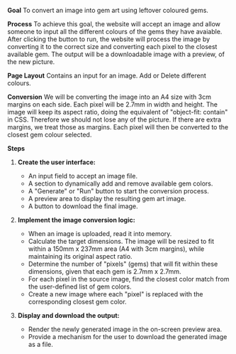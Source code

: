 **Goal**
To convert an image into gem art using leftover coloured gems.

**Process**
To achieve this goal, the website will accept an image and allow someone to input all the different colours of the gems they have avaiable. After clicking the button to run, the website will process the image by converting it to the correct size and converting each pixel to the closest available gem. The output will be a downloadable image with a preview, of the new picture.

**Page Layout**
Contains an input for an image.
Add or Delete different colours.

**Conversion**
We will be converting the image into an A4 size with 3cm margins on each side.
Each pixel will be 2.7mm in width and height.
The image will keep its aspect ratio, doing the equivalent of "object-fit: contain" in CSS. Therefore we should not lose any of the picture. If there are extra margins, we treat those as margins.
Each pixel will then be converted to the closest gem colour selected.

**Steps**
1.  **Create the user interface:**
    *   An input field to accept an image file.
    *   A section to dynamically add and remove available gem colors.
    *   A "Generate" or "Run" button to start the conversion process.
    *   A preview area to display the resulting gem art image.
    *   A button to download the final image.

2.  **Implement the image conversion logic:**
    *   When an image is uploaded, read it into memory.
    *   Calculate the target dimensions. The image will be resized to fit within a 150mm x 237mm area (A4 with 3cm margins), while maintaining its original aspect ratio.
    *   Determine the number of "pixels" (gems) that will fit within these dimensions, given that each gem is 2.7mm x 2.7mm.
    *   For each pixel in the source image, find the closest color match from the user-defined list of gem colors.
    *   Create a new image where each "pixel" is replaced with the corresponding closest gem color.

3.  **Display and download the output:**
    *   Render the newly generated image in the on-screen preview area.
    *   Provide a mechanism for the user to download the generated image as a file.